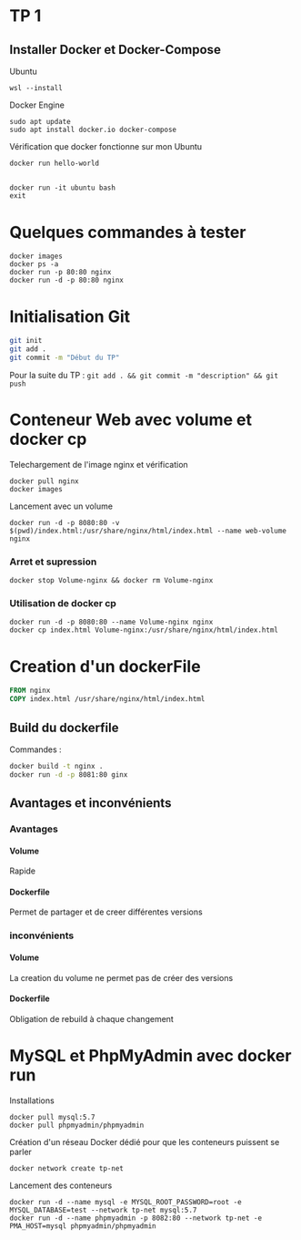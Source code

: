 # TP 1

## Installer Docker et Docker-Compose

Ubuntu

```
wsl --install

```

Docker Engine
```
sudo apt update
sudo apt install docker.io docker-compose
```
Vérification que docker fonctionne sur mon Ubuntu

```
docker run hello-world
```

## 

```
docker run -it ubuntu bash
exit
```

# Quelques commandes à tester

```
docker images
docker ps -a
docker run -p 80:80 nginx
docker run -d -p 80:80 nginx
```

# Initialisation Git

```bash
git init
git add .
git commit -m "Début du TP"
```
Pour la suite du TP : `git add . && git commit -m "description" && git push`

# Conteneur Web avec volume et docker cp

Telechargement de l'image nginx et vérification

```
docker pull nginx
docker images
```

Lancement avec un volume

```
docker run -d -p 8080:80 -v $(pwd)/index.html:/usr/share/nginx/html/index.html --name web-volume nginx
```
 
 
### Arret et supression
```
docker stop Volume-nginx && docker rm Volume-nginx
```

### Utilisation de docker cp
```
docker run -d -p 8080:80 --name Volume-nginx nginx
docker cp index.html Volume-nginx:/usr/share/nginx/html/index.html
```

# Creation d'un dockerFile
```Dockerfile
FROM nginx
COPY index.html /usr/share/nginx/html/index.html
```

## Build du dockerfile

Commandes :
```bash
docker build -t nginx .
docker run -d -p 8081:80 ginx
```

## Avantages et inconvénients
### Avantages 
#### Volume 
Rapide
#### Dockerfile
Permet de partager et de creer différentes versions

### inconvénients 
#### Volume 
La creation du volume ne permet pas de créer des versions 
#### Dockerfile
Obligation de rebuild à chaque changement 

# MySQL et PhpMyAdmin avec docker run

Installations

```
docker pull mysql:5.7
docker pull phpmyadmin/phpmyadmin
```

Création d'un réseau Docker dédié pour que les conteneurs puissent se parler

```
docker network create tp-net
```

Lancement des conteneurs 

```
docker run -d --name mysql -e MYSQL_ROOT_PASSWORD=root -e MYSQL_DATABASE=test --network tp-net mysql:5.7
docker run -d --name phpmyadmin -p 8082:80 --network tp-net -e PMA_HOST=mysql phpmyadmin/phpmyadmin
```
